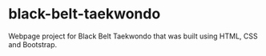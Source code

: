 # black-belt-taekwondo
Webpage project for Black Belt Taekwondo that was built using HTML, CSS and Bootstrap.
